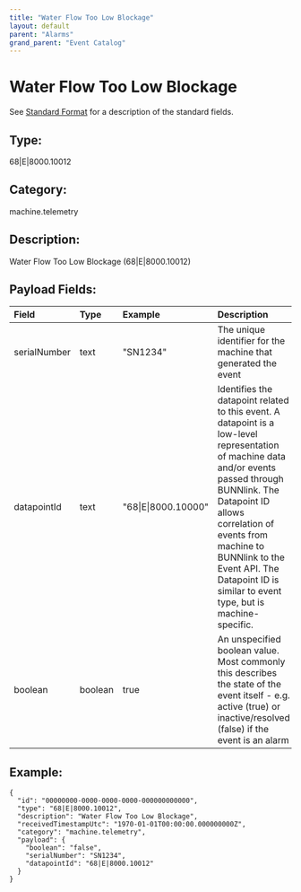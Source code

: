 ```yaml
---
title: "Water Flow Too Low Blockage"
layout: default
parent: "Alarms"
grand_parent: "Event Catalog"
---
```


# Water Flow Too Low Blockage

See [Standard Format](/event-subscriptions/event-format) for a description of the standard fields.

## Type:

68\|E\|8000.10012

## Category:

machine.telemetry

## Description: 

Water Flow Too Low Blockage (68\|E\|8000.10012)

## Payload Fields:

| Field | Type | Example | Description |
|:------|:-----|:--------|:------------|
| serialNumber | text | "SN1234" | The unique identifier for the machine that generated the event |
| datapointId | text | "68\|E\|8000.10000" | Identifies the datapoint related to this event. A datapoint is a low-level representation of machine data and/or events passed through BUNNlink. The Datapoint ID allows correlation of events from machine to BUNNlink to the Event API. The Datapoint ID is similar to event type, but is machine-specific. |
| boolean | boolean | true | An unspecified boolean value. Most commonly this describes the state of the event itself - e.g. active (true) or inactive/resolved (false) if the event is an alarm |

## Example:

```
{
  "id": "00000000-0000-0000-0000-000000000000",
  "type": "68|E|8000.10012",
  "description": "Water Flow Too Low Blockage",
  "receivedTimestampUtc": "1970-01-01T00:00:00.000000000Z",
  "category": "machine.telemetry",
  "payload": {
    "boolean": "false",
    "serialNumber": "SN1234",
    "datapointId": "68|E|8000.10012"
  }
}
```
